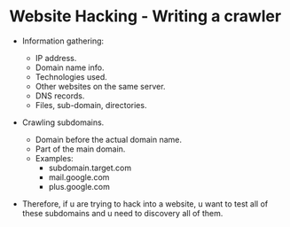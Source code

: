 # Website Hacking - Writing a crawler

- Information gathering:
  - IP address.
  - Domain name info.
  - Technologies used.
  - Other websites on the same server.
  - DNS records.
  - Files, sub-domain, directories.

- Crawling subdomains.
  - Domain before the actual domain name.
  - Part of the main domain.
  - Examples:
    - subdomain.target.com
    - mail.google.com
    - plus.google.com

- Therefore, if u are trying to hack into a website, u want to test all of these subdomains and u need to discovery all of them.